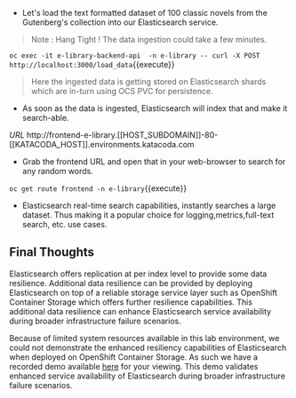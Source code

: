 - Let's load the text formatted dataset of 100 classic novels from the Gutenberg's collection into our Elasticsearch service. 

> Note : Hang Tight ! The data ingestion could take a few minutes.

`oc exec -it e-library-backend-api  -n e-library -- curl -X POST http://localhost:3000/load_data`{{execute}}
 
 > Here the ingested data is getting stored on Elasticsearch shards which are in-turn using OCS PVC for persistence.

- As soon as the data is ingested, Elasticsearch will index that and make it search-able.
  
*URL*  http://frontend-e-library.[[HOST_SUBDOMAIN]]-80-[[KATACODA_HOST]].environments.katacoda.com

- Grab the frontend URL and open that in your web-browser to search for any random words. 
  
`oc get route frontend -n e-library`{{execute}}

- Elasticsearch real-time search capabilities, instantly searches a large dataset. Thus making it a popular choice for logging,metrics,full-text search, etc. use cases.

## Final Thoughts

Elasticsearch offers replication at per index level to provide some data resilience. Additional data resilience can be provided by deploying Elasticsearch on top of a reliable storage service layer such as OpenShift Container Storage which offers further resilience capabilities. This additional data resilience can enhance Elasticsearch service availability during broader infrastructure failure scenarios.

Because of limited system resources available in this lab environment, we could not demonstrate the enhanced resiliency capabilities of Elasticsearch when deployed on OpenShift Container Storage. As such we have a recorded demo available [here](www.youtube.com) for your viewing. This demo validates enhanced service availability of Elasticsearch during broader infrastructure failure scenarios. 
